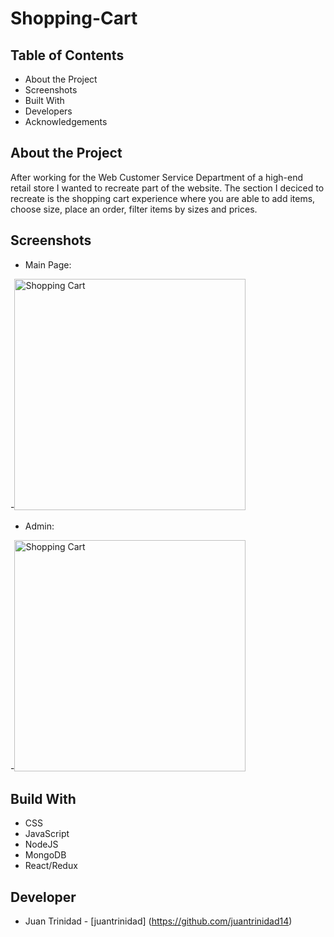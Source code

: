 # **Shopping-Cart**


## Table of Contents
- About the Project
- Screenshots
- Built With
- Developers
- Acknowledgements

## About the Project

After working for the Web Customer Service Department of a high-end retail store I wanted to recreate part of the website. The section I deciced to recreate is the shopping cart experience where you are able to add items, choose size, place an order, filter items by sizes and prices.

## Screenshots

- Main Page: 

-<img src="/images/MainPage.png" alt="Shopping Cart" width=370>

- Admin: 

-<img src="/images/Admin.png" alt="Shopping Cart" width=370>



## Build With
- CSS
- JavaScript
- NodeJS
- MongoDB
- React/Redux

## Developer

- Juan Trinidad - [juantrinidad] (https://github.com/juantrinidad14)

